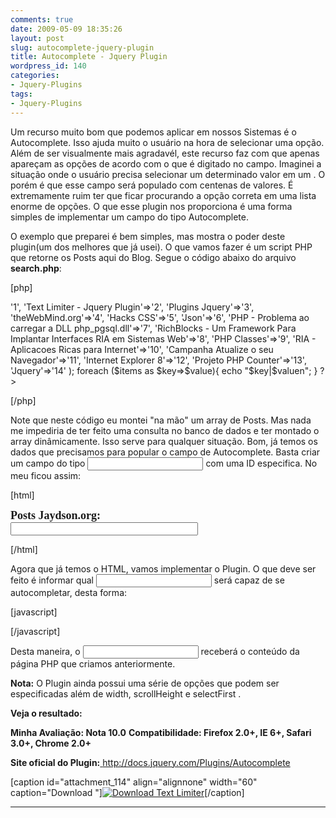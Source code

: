 ```yaml
---
comments: true
date: 2009-05-09 18:35:26
layout: post
slug: autocomplete-jquery-plugin
title: Autocomplete - Jquery Plugin
wordpress_id: 140
categories:
- Jquery-Plugins
tags:
- Jquery-Plugins
---
```


Um recurso muito bom que podemos aplicar em nossos Sistemas é o Autocomplete.
Isso ajuda muito o usuário na hora de selecionar uma opção. Além de ser visualmente mais agradavél, este recurso faz com que apenas apareçam as opções de acordo com o que é digitado no campo.
Imaginei a situação onde o usuário precisa selecionar um determinado valor em um <selectbox>. O porém é que esse campo será populado com centenas de valores. É extremamente ruim ter que ficar procurando a opção correta em uma lista enorme de opções.
O que esse plugin nos proporciona é uma forma simples de implementar um campo do tipo Autocomplete.

O exemplo que preparei é bem simples, mas mostra o poder deste plugin(um dos melhores que já usei).
O que vamos fazer é um script PHP que retorne os Posts aqui do Blog. Segue o código abaixo do arquivo **search.php**:

[php]

<?php
$items = array(
'Text Area Resizer - JQuery Plugin'=>'1',
'Text Limiter - Jquery Plugin'=>'2',
'Plugins Jquery'=>'3',
'theWebMind.org'=>'4',
'Hacks CSS'=>'5',
'Json'=>'6',
'PHP - Problema ao carregar a DLL php_pgsql.dll'=>'7',
'RichBlocks - Um Framework Para Implantar Interfaces RIA em Sistemas Web'=>'8',
'PHP Classes'=>'9',
'RIA - Aplicacoes Ricas para Internet'=>'10',
'Campanha Atualize o seu Navegador'=>'11',
'Internet Explorer 8'=>'12',
'Projeto PHP Counter'=>'13',
'Jquery'=>'14'
);

foreach ($items as $key=>$value){
echo "$key|$valuen";
}
?>

[/php]


Note que neste código eu montei "na mão" um array de Posts. Mas nada me impediria de ter feito uma consulta no banco de dados e ter montado o array dinâmicamente. Isso serve para qualquer situação.
Bom, já temos os dados que precisamos para popular o campo de Autocomplete.
Basta criar um campo do tipo <input> com uma ID especifica. No meu ficou assim:

[html]

<body>
<p>
<label style="font-family:verdana;
font-weight:bold;
font-size:18px;">
Posts Jaydson.org:
</label>
<br>
<input style="width:300px;" type="text" id="posts" />
</p>
</body>


[/html]

Agora que já temos o HTML, vamos implementar o Plugin.
O que deve ser feito é informar qual <input> será capaz de se autocompletar, desta forma:

[javascript]

<script type="text/javascript">
$().ready(function() {

$("#posts").autocomplete("search.php", {
width: 440,
scrollHeight: 220,
selectFirst: true
});
})
</script>


[/javascript]

Desta maneira, o <input id="posts"> receberá o conteúdo da página PHP que criamos anteriormente.

**Nota:** O Plugin ainda possui uma série de opções que podem ser especificadas além de width, scrollHeight e selectFirst .

**Veja o resultado:**



     




**Minha Avaliação: Nota 10.0**
**Compatibilidade: Firefox 2.0+, IE 6+, Safari 3.0+, Chrome 2.0+**

**Site oficial do Plugin:**[ http://docs.jquery.com/Plugins/Autocomplete
](http://docs.jquery.com/Plugins/Autocomplete)

[caption id="attachment_114" align="alignnone" width="60" caption="Download "][![Download Text Limiter](http://jaydson-org.web102.redehost.com.br/assets/hd_download1.jpg)](http://jaydson.org/code/jquery/plugins/jquery.autocomplete/jquery-autocomplete.rar)[/caption]

****
